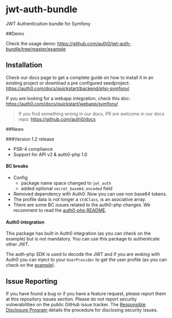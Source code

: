 # jwt-auth-bundle

JWT Authentication bundle for Symfony


##Demo

Check the usage demo: https://github.com/auth0/jwt-auth-bundle/tree/master/example

## Installation

Check our docs page to get a complete guide on how to install it in an existing project or download a pre configured seedproject: https://auth0.com/docs/quickstart/backend/php-symfony/

If you are looking for a webapp integration, check this doc: https://auth0.com/docs/quickstart/webapp/symfony/

> If you find something wrong in our docs, PR are welcome in our docs repo: https://github.com/auth0/docs


##News

###Version 1.2 release

- PSR-4 compliance
- Support for API v2 & auth0-php 1.0

#### BC breaks

- Config
    - package name space changed to `jwt_auth`
    - added optional `secret_base64_encoded` field
- Removed dependency with Auth0. Now you can use non base64 tokens.
- The profile data is not longer a `stdClass`, is an asociative array.
- There are some BC issues related to the auth0-php changes. We recomment to read the [auth0-php README](https://github.com/auth0/Auth0-PHP).

#### Auth0 integration

This package has built in Auth0 integration (as you can check on the example) but is not mandatory. You can use this package to authenticate other JWT.

The auth-php SDK is used to decode the JWT and if you are woking with Auth0 you can inject to your `UserProvider` to get the user profile (as you can check on the [example](https://github.com/auth0/jwt-auth-bundle/blob/master/example/src/AppBundle/Security/A0UserProvider.php)).

## Issue Reporting

If you have found a bug or if you have a feature request, please report them at this repository issues section. Please do not report security vulnerabilities on the public GitHub issue tracker. The [Responsible Disclosure Program](https://auth0.com/whitehat) details the procedure for disclosing security issues.
